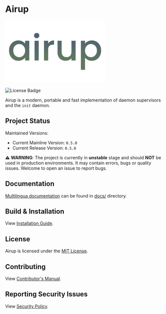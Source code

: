 # Airup
![Airup Logo](docs/artwork/airup_logo_320x200.png)

![License Badge](https://img.shields.io/badge/license-MIT-blue)

Airup is a modern, portable and fast implementation of daemon supervisors and the `init` daemon.

## Project Status
Maintained Versions:
 - Current Mainline Version: `0.5.0`
 - Current Release Version: `0.5.0`

⚠️ **WARNING**: The project is currently in **unstable** stage and should **NOT** be used in production environments. It may contain errors, bugs or quality issues. Welcome to open an issue to report bugs.

## Documentation
[Multilingua documentation](docs/README.md) can be found in [docs/](docs/) directory.

## Build & Installation
View [Installation Guide](INSTALL.md).

## License
Airup is licensed under the [MIT License](LICENSE).

## Contributing
View [Contributor's Manual](CONTRIBUTING.md).

## Reporting Security Issues
View [Security Policy](SECURITY.md).